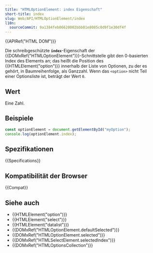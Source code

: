 ```yaml
---
title: "HTMLOptionElement: index Eigenschaft"
short-title: index
slug: Web/API/HTMLOptionElement/index
l10n:
  sourceCommit: 9a1384feb06620002bbb01e8085c0d9f1e30df4f
---
```


{{APIRef("HTML DOM")}}

Die schreibgeschützte **`index`**-Eigenschaft der {{DOMxRef("HTMLOptionElement")}}-Schnittstelle gibt den 0-basierten Index des Elements an; das heißt die Position des {{HTMLElement("option")}} innerhalb der Liste von Optionen, zu der es gehört, in Baumreihenfolge, als Ganzzahl. Wenn das `<option>` nicht Teil einer Optionsliste ist, beträgt der Wert `0`.

## Wert

Eine Zahl.

## Beispiele

```js
const optionElement = document.getElementById("myOption");
console.log(optionElement.index);
```

## Spezifikationen

{{Specifications}}

## Kompatibilität der Browser

{{Compat}}

## Siehe auch

- {{HTMLElement("option")}}
- {{HTMLElement("select")}}
- {{HTMLElement("datalist")}}
- {{DOMxRef("HTMLOptionElement.defaultSelected")}}
- {{DOMxRef("HTMLOptionElement.selected")}}
- {{DOMxRef("HTMLSelectElement.selectedIndex")}}
- {{DOMxRef("HTMLOptionsCollection")}}
